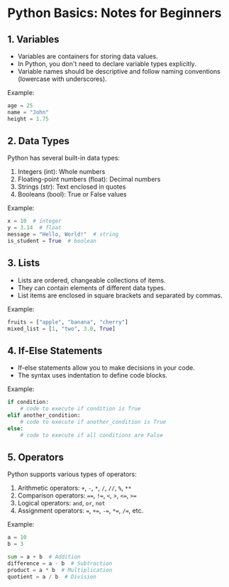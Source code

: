 # Python Basics: Notes for Beginners

## 1. Variables

- Variables are containers for storing data values.
- In Python, you don't need to declare variable types explicitly.
- Variable names should be descriptive and follow naming conventions (lowercase with underscores).

Example:
```python
age = 25
name = "John"
height = 1.75
```

## 2. Data Types

Python has several built-in data types:

1. Integers (int): Whole numbers
2. Floating-point numbers (float): Decimal numbers
3. Strings (str): Text enclosed in quotes
4. Booleans (bool): True or False values

Example:
```python
x = 10  # integer
y = 3.14  # float
message = "Hello, World!"  # string
is_student = True  # boolean
```

## 3. Lists

- Lists are ordered, changeable collections of items.
- They can contain elements of different data types.
- List items are enclosed in square brackets and separated by commas.

Example:
```python
fruits = ["apple", "banana", "cherry"]
mixed_list = [1, "two", 3.0, True]
```

## 4. If-Else Statements

- If-else statements allow you to make decisions in your code.
- The syntax uses indentation to define code blocks.

Example:
```python
if condition:
    # code to execute if condition is True
elif another_condition:
    # code to execute if another_condition is True
else:
    # code to execute if all conditions are False
```

## 5. Operators

Python supports various types of operators:

1. Arithmetic operators: `+`, `-`, `*`, `/`, `//`, `%`, `**`
2. Comparison operators: `==`, `!=`, `<`, `>`, `<=`, `>=`
3. Logical operators: `and`, `or`, `not`
4. Assignment operators: `=`, `+=`, `-=`, `*=`, `/=`, etc.

Example:
```python
a = 10
b = 3

sum = a + b  # Addition
difference = a - b  # Subtraction
product = a * b  # Multiplication
quotient = a / b  # Division
```